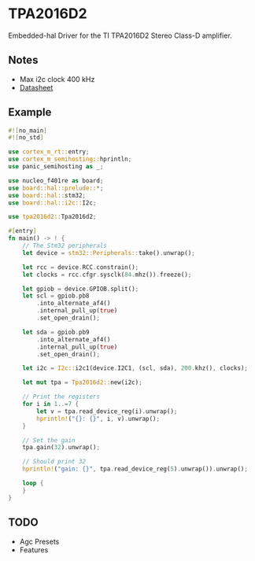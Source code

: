 # TPA2016D2

Embedded-hal Driver for the TI TPA2016D2 Stereo Class-D amplifier.

## Notes

 - Max i2c clock 400 kHz
 - [Datasheet](http://www.ti.com/lit/ds/symlink/tpa2016d2.pdf)
 
 ## Example
```rust
#![no_main]
#![no_std]

use cortex_m_rt::entry;
use cortex_m_semihosting::hprintln;
use panic_semihosting as _;

use nucleo_f401re as board;
use board::hal::prelude::*;
use board::hal::stm32;
use board::hal::i2c::I2c;

use tpa2016d2::Tpa2016d2;

#[entry]
fn main() -> ! {
    // The Stm32 peripherals
    let device = stm32::Peripherals::take().unwrap();

    let rcc = device.RCC.constrain();
    let clocks = rcc.cfgr.sysclk(84.mhz()).freeze();

    let gpiob = device.GPIOB.split();
    let scl = gpiob.pb8
        .into_alternate_af4()
        .internal_pull_up(true)
        .set_open_drain();

    let sda = gpiob.pb9
        .into_alternate_af4()
        .internal_pull_up(true)
        .set_open_drain();

    let i2c = I2c::i2c1(device.I2C1, (scl, sda), 200.khz(), clocks);

    let mut tpa = Tpa2016d2::new(i2c);

    // Print the registers
    for i in 1..=7 {
        let v = tpa.read_device_reg(i).unwrap();
        hprintln!("{}: {}", i, v).unwrap();
    }

    // Set the gain
    tpa.gain(32).unwrap();

    // Should print 32
    hprintln!("gain: {}", tpa.read_device_reg(5).unwrap()).unwrap();

    loop {
    }
}
```

## TODO
 - Agc Presets
 - Features
 